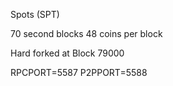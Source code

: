 Spots (SPT)

70 second blocks
48 coins per block

Hard forked at Block 79000

RPCPORT=5587
P2PPORT=5588
